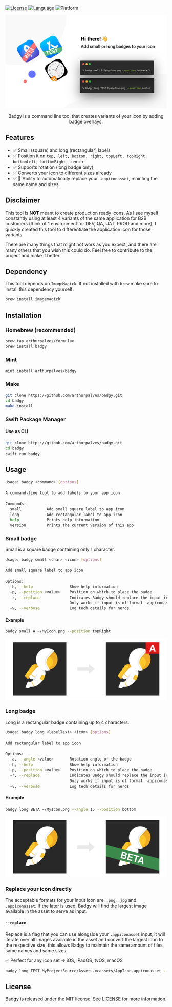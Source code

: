[![License](https://img.shields.io/github/license/arthurpalves/badgy)](https://github.com/arthurpalves/badgy/blob/master/LICENSE)
[![Language](https://img.shields.io/badge/language-swift-orange.svg?style=flat)](https://developer.apple.com/swift)
![Platform](https://img.shields.io/badge/platform-osx-lightgrey)

<p align="center">
<img src="Assets/badgy.png" title="Badgy">
</p>

<p align="center">Badgy is a command line tool that creates variants of your icon by adding badge overlays.</p>

## Features

- ✅ Small (square) and long (rectangular) labels
- ✅ Position it on `top, left, bottom, right, topLeft, topRight, bottomLeft, bottomRight, center`
- ✅ Supports rotation (long badge only)
- ✅ Converts your icon to different sizes already
- ✅ 🚀 Ability to automatically replace your `.appiconasset`, mainting the same name and sizes

## Disclaimer

This tool is **NOT** meant to create production ready icons. As I see myself constantly using at least 4 variants of the same application for B2B customers (think of 1 environment for DEV, QA, UAT, PROD and more), I quickly created this tool to differentiate the application icon for those variants.

There are many things that might not work as you expect, and there are many others that you wish this could do. Feel free to contribute to the project and make it better.

## Dependency

This tool depends on `ImageMagick`. If not installed with `brew` make sure to install this dependency yourself:
```sh
brew install imagemagick
```

## Installation

### Homebrew (recommended)

```sh
brew tap arthurpalves/formulae
brew install badgy
```

### [Mint](https://github.com/yonaskolb/Mint)

```sh
mint install arthurpalves/badgy
```

### Make

```sh
git clone https://github.com/arthurpalves/badgy.git
cd badgy
make install
```
### Swift Package Manager

#### Use as CLI

```sh
git clone https://github.com/arthurpalves/badgy.git
cd badgy
swift run badgy
```

## Usage

```sh
Usage: badgy <command> [options]

A command-line tool to add labels to your app icon

Commands:
  small           Add small square label to app icon
  long            Add rectangular label to app icon
  help            Prints help information
  version         Prints the current version of this app
```

### Small badge

Small is a square badge containing only 1 character.

```sh
Usage: badgy small <char> <icon> [options]

Add small square label to app icon

Options:
  -h, --help                Show help information
  -p, --position <value>    Position on which to place the badge
  -r, --replace             Indicates Badgy should replace the input icon
                            Only works if input is of format .appiconasset
  -v, --verbose             Log tech details for nerds
```

#### Example
```sh
badgy small A ~/MyIcon.png --position topRight
```
<p align="center">
<img src="Assets/a_small_sample.png" title="badgy small">
</p>

### Long badge

Long is a rectangular badge containing up to 4 characters.

```sh
Usage: badgy long <labelText> <icon> [options]

Add rectangular label to app icon

Options:
  -a, --angle <value>       Rotation angle of the badge
  -h, --help                Show help information
  -p, --position <value>    Position on which to place the badge
  -r, --replace             Indicates Badgy should replace the input icon
                            Only works if input is of format .appiconasset
  -v, --verbose             Log tech details for nerds
```

#### Example
```sh
badgy long BETA ~/MyIcon.png --angle 15 --position bottom
```
<p align="center">
<img src="Assets/beta_long_sample.png" title="badgy long">
</p>

### Replace your icon directly

The acceptable formats for your input icon are: `.png`, `.jpg` and `.appiconasset`.
If the later is used, Badgy will find the largest image available in the asset to serve as input.

#### `--replace`

Replace is a flag that you can use alongside your `.appiconasset` input, it will iterate over all images available in the asset and convert the largest icon to the respective size, this allows Badgy to maintain the same amount of files, same names and same sizes.

✅ Perfect for any icon set -> iOS, iPadOS, tvOS, macOS

```sh
badgy long TEST MyProjectSource/Assets.xcassets/AppIcon.appiconasset --angle 15 --position bottom --replace
```

## License

Badgy is released under the MIT license. See [LICENSE](https://github.com/arthurpalves/badgy/blob/master/LICENSE) for more information.
